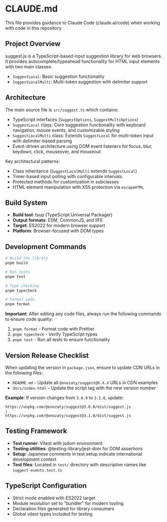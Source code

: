 # CLAUDE.md

This file provides guidance to Claude Code (claude.ai/code) when working with code in this repository.

## Project Overview

suggest.js is a TypeScript-based input suggestion library for web browsers. It provides autocomplete/typeahead functionality for HTML input elements with two main classes:

- `SuggestLocal`: Basic suggestion functionality
- `SuggestLocalMulti`: Multi-token suggestion with delimiter support

## Architecture

The main source file is `src/suggest.ts` which contains:
- TypeScript interfaces (`SuggestOptions`, `SuggestMultiOptions`)
- `SuggestLocal` class: Core suggestion functionality with keyboard navigation, mouse events, and customizable styling
- `SuggestLocalMulti` class: Extends `SuggestLocal` for multi-token input with delimiter-based parsing
- Event-driven architecture using DOM event listeners for focus, blur, keydown, click, mouseover, and mouseout

Key architectural patterns:
- Class inheritance (`SuggestLocalMulti` extends `SuggestLocal`)
- Timer-based input polling with configurable intervals
- Protected methods for customization in subclasses
- HTML element manipulation with XSS protection via `escapeHTML`

## Build System

- **Build tool**: tsup (TypeScript Universal Packager)
- **Output formats**: ESM, CommonJS, and IIFE
- **Target**: ES2022 for modern browser support
- **Platform**: Browser-focused with DOM types

## Development Commands

```bash
# Build the library
pnpm build

# Run tests
pnpm test

# Type checking
pnpm typecheck

# Format code
pnpm format
```

**Important**: After editing any code files, always run the following commands to ensure code quality:
1. `pnpm format` - Format code with Prettier
2. `pnpm typecheck` - Verify TypeScript types
3. `pnpm test` - Run all tests to ensure functionality

## Version Release Checklist

When updating the version in `package.json`, ensure to update CDN URLs in the following files:
- `README.md` - Update all `@onozaty/suggest@X.X.X` URLs in CDN examples
- `docs/index.html` - Update the script tag with the new version number

**Example**: If version changes from `3.0.0` to `3.1.0`, update:
```
https://unpkg.com/@onozaty/suggest@3.0.0/dist/suggest.js
↓
https://unpkg.com/@onozaty/suggest@3.1.0/dist/suggest.js
```

## Testing Framework

- **Test runner**: Vitest with jsdom environment
- **Testing utilities**: @testing-library/jest-dom for DOM assertions
- **Setup**: Japanese comments in test setup indicate international development context
- **Test files**: Located in `test/` directory with descriptive names like `suggest-events.test.ts`

## TypeScript Configuration

- Strict mode enabled with ES2022 target
- Module resolution set to "bundler" for modern tooling
- Declaration files generated for library consumers
- Global vitest types included for testing